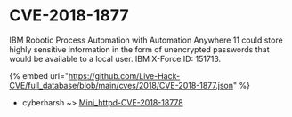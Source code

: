 # CVE-2018-1877

IBM Robotic Process Automation with Automation Anywhere 11 could store highly sensitive information in the form of unencrypted passwords that would be available to a local user. IBM X-Force ID: 151713.

{% embed url="https://github.com/Live-Hack-CVE/full_database/blob/main/cves/2018/CVE-2018-1877.json" %}


* cyberharsh ~> [Mini_httpd-CVE-2018-18778](https://zeste.alice-snow.ru/2018/database/cve-2018-1877/mini_httpd-cve-2018-18778-cyberharsh)